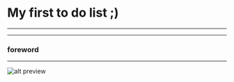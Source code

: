 # My first to do list ;)
---
---

### foreword
---

![alt preview](https://sun9-10.userapi.com/impf/-f8PUEb-_P10B1-6slfforZiDOXMkgkxLyMzwg/Dms685uRfcc.jpg?size=800x500&quality=96&sign=dac6bd8abe9d17f60122a530cd91d4a3&type=album "Screenshot of application ;)")

